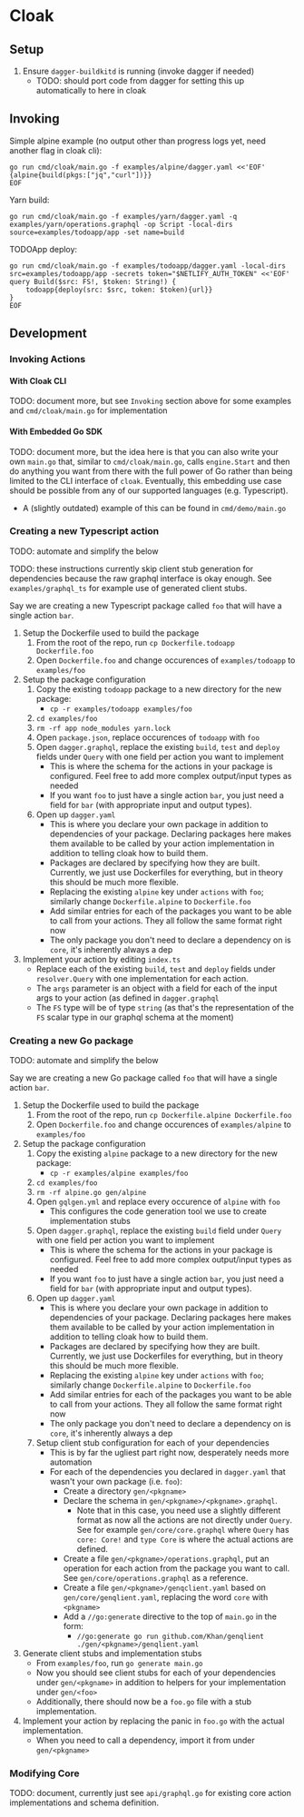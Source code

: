# Cloak

## Setup

1. Ensure `dagger-buildkitd` is running (invoke dagger if needed)
   - TODO: should port code from dagger for setting this up automatically to here in cloak

## Invoking

Simple alpine example (no output other than progress logs yet, need another flag in cloak cli):

```console
go run cmd/cloak/main.go -f examples/alpine/dagger.yaml <<'EOF'
{alpine{build(pkgs:["jq","curl"])}}
EOF
```

Yarn build:

```console
go run cmd/cloak/main.go -f examples/yarn/dagger.yaml -q examples/yarn/operations.graphql -op Script -local-dirs source=examples/todoapp/app -set name=build
```

TODOApp deploy:

```console
go run cmd/cloak/main.go -f examples/todoapp/dagger.yaml -local-dirs src=examples/todoapp/app -secrets token="$NETLIFY_AUTH_TOKEN" <<'EOF'
query Build($src: FS!, $token: String!) {
    todoapp{deploy(src: $src, token: $token){url}}
}
EOF
```

## Development

### Invoking Actions

#### With Cloak CLI

TODO: document more, but see `Invoking` section above for some examples and `cmd/cloak/main.go` for implementation

#### With Embedded Go SDK

TODO: document more, but the idea here is that you can also write your own `main.go` that, similar to `cmd/cloak/main.go`, calls `engine.Start` and then do anything you want from there with the full power of Go rather than being limited to the CLI interface of `cloak`. Eventually, this embedding use case should be possible from any of our supported languages (e.g. Typescript).

- A (slightly outdated) example of this can be found in `cmd/demo/main.go`

### Creating a new Typescript action

TODO: automate and simplify the below

TODO: these instructions currently skip client stub generation for dependencies because the raw graphql interface is okay enough. See `examples/graphql_ts` for example use of generated client stubs.

Say we are creating a new Typescript package called `foo` that will have a single action `bar`.

1. Setup the Dockerfile used to build the package
   1. From the root of the repo, run `cp Dockerfile.todoapp Dockerfile.foo`
   1. Open `Dockerfile.foo` and change occurences of `examples/todoapp` to `examples/foo`
1. Setup the package configuration
   1. Copy the existing `todoapp` package to a new directory for the new package:
      - `cp -r examples/todoapp examples/foo`
   1. `cd examples/foo`
   1. `rm -rf app node_modules yarn.lock`
   1. Open `package.json`, replace occurences of `todoapp` with `foo`
   1. Open `dagger.graphql`, replace the existing `build`, `test` and `deploy` fields under `Query` with one field per action you want to implement
      - This is where the schema for the actions in your package is configured. Feel free to add more complex output/input types as needed
      - If you want `foo` to just have a single action `bar`, you just need a field for `bar` (with appropriate input and output types).
   1. Open up `dagger.yaml`
      - This is where you declare your own package in addition to dependencies of your package. Declaring packages here makes them available to be called by your action implementation in addition to telling cloak how to build them.
      - Packages are declared by specifying how they are built. Currently, we just use Dockerfiles for everything, but in theory this should be much more flexible.
      - Replacing the existing `alpine` key under `actions` with `foo`; similarly change `Dockerfile.alpine` to `Dockerfile.foo`
      - Add similar entries for each of the packages you want to be able to call from your actions. They all follow the same format right now
      - The only package you don't need to declare a dependency on is `core`, it's inherently always a dep
1. Implement your action by editing `index.ts`
   - Replace each of the existing `build`, `test` and `deploy` fields under `resolver.Query` with one implementation for each action.
   - The `args` parameter is an object with a field for each of the input args to your action (as defined in `dagger.graphql`
   - The `FS` type will be of type `string` (as that's the representation of the `FS` scalar type in our graphql schema at the moment)

### Creating a new Go package

TODO: automate and simplify the below

Say we are creating a new Go package called `foo` that will have a single action `bar`.

1. Setup the Dockerfile used to build the package
   1. From the root of the repo, run `cp Dockerfile.alpine Dockerfile.foo`
   1. Open `Dockerfile.foo` and change occurences of `examples/alpine` to `examples/foo`
1. Setup the package configuration
   1. Copy the existing `alpine` package to a new directory for the new package:
      - `cp -r examples/alpine examples/foo`
   1. `cd examples/foo`
   1. `rm -rf alpine.go gen/alpine`
   1. Open `gqlgen.yml` and replace every occurence of `alpine` with `foo`
      - This configures the code generation tool we use to create implementation stubs
   1. Open `dagger.graphql`, replace the existing `build` field under `Query` with one field per action you want to implement
      - This is where the schema for the actions in your package is configured. Feel free to add more complex output/input types as needed
      - If you want `foo` to just have a single action `bar`, you just need a field for `bar` (with appropriate input and output types).
   1. Open up `dagger.yaml`
      - This is where you declare your own package in addition to dependencies of your package. Declaring packages here makes them available to be called by your action implementation in addition to telling cloak how to build them.
      - Packages are declared by specifying how they are built. Currently, we just use Dockerfiles for everything, but in theory this should be much more flexible.
      - Replacing the existing `alpine` key under `actions` with `foo`; similarly change `Dockerfile.alpine` to `Dockerfile.foo`
      - Add similar entries for each of the packages you want to be able to call from your actions. They all follow the same format right now
      - The only package you don't need to declare a dependency on is `core`, it's inherently always a dep
   1. Setup client stub configuration for each of your dependencies
      - This is by far the ugliest part right now, desperately needs more automation
      - For each of the dependencies you declared in `dagger.yaml` that wasn't your own package (i.e. `foo`):
        - Create a directory `gen/<pkgname>`
        - Declare the schema in `gen/<pkgname>/<pkgname>.graphql`.
          - Note that in this case, you need use a slightly different format as now all the actions are not directly under `Query`. See for example `gen/core/core.graphql` where `Query` has `core: Core!` and `type Core` is where the actual actions are defined.
        - Create a file `gen/<pkgname>/operations.graphql`, put an operation for each action from the package you want to call. See `gen/core/operations.graphql` as a reference.
        - Create a file `gen/<pkgname>/genqclient.yaml` based on `gen/core/genqlient.yaml`, replacing the word `core` with `<pkgname>`
        - Add a `//go:generate` directive to the top of `main.go` in the form:
          - `//go:generate go run github.com/Khan/genqlient ./gen/<pkgname>/genqlient.yaml`
1. Generate client stubs and implementation stubs
   - From `examples/foo`, run `go generate main.go`
   - Now you should see client stubs for each of your dependencies under `gen/<pkgname>` in addition to helpers for your implementation under `gen/<foo>`
   - Additionally, there should now be a `foo.go` file with a stub implementation.
1. Implement your action by replacing the panic in `foo.go` with the actual implementation.
   - When you need to call a dependency, import it from under `gen/<pkgname>`

### Modifying Core

TODO: document, currently just see `api/graphql.go` for existing core action implementations and schema definition.

